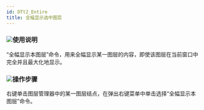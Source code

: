 ```yaml
---
id: DTt2_Entire
title: 全幅显示选中图层
---
```

### ![](../../img/read.gif)使用说明

“全幅显示本图层”命令，用来全幅显示某一图层的内容，即使该图层在当前窗口中完全并且最大化地显示。

### ![](../../img/read.gif)操作步骤

右键单击图层管理器中的某一图层结点，在弹出右键菜单中单击选择“全幅显示本图层”命令。



